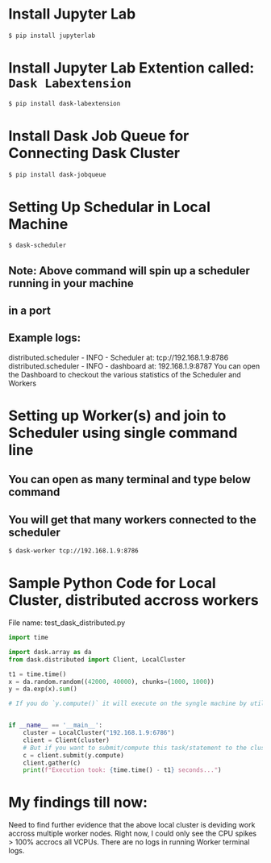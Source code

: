 # Install Jupyter Lab
```sh
$ pip install jupyterlab
```

# Install Jupyter Lab Extention called: `Dask Labextension`
```sh
$ pip install dask-labextension
```

# Install Dask Job Queue for Connecting Dask Cluster
```sh
$ pip install dask-jobqueue
```

# Setting Up Schedular in Local Machine
```sh
$ dask-scheduler
```
## Note: Above command will spin up a scheduler running in your machine 
##       in a port
## Example logs: 
distributed.scheduler - INFO - Scheduler at: tcp://192.168.1.9:8786
distributed.scheduler - INFO - dashboard at:  192.168.1.9:8787
You can open the Dashboard to checkout the various statistics of the 
Scheduler and Workers


# Setting up Worker(s) and join to Scheduler using single command line
## You can open as many terminal and type below command
## You will get that many workers connected to the scheduler
```sh
$ dask-worker tcp://192.168.1.9:8786
```


# Sample Python Code for Local Cluster, distributed accross workers
File name: test_dask_distributed.py
```py
import time

import dask.array as da
from dask.distributed import Client, LocalCluster

t1 = time.time()
x = da.random.random((42000, 40000), chunks=(1000, 1000))
y = da.exp(x).sum()

# If you do `y.compute()` it will execute on the syngle machine by utilizing #multiple VCPUs or multiple cores


if __name__ == '__main__':
    cluster = LocalCluster("192.168.1.9:6786")
    client = Client(cluster)
    # But if you want to submit/compute this task/statement to the cluster so that #all workers could take/divide processes 
    c = client.submit(y.compute)
    client.gather(c)
    print(f"Execution took: {time.time() - t1} seconds...")
```

# My findings till now:
Need to find further evidence that the above local cluster is deviding 
work accross multiple worker nodes. 
Right now, I could only see the CPU spikes > 100% accrocs all VCPUs.
There are no logs in running Worker terminal logs.